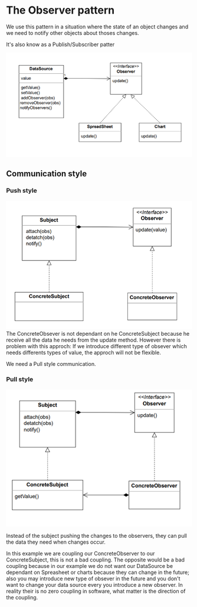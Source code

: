 # The Observer pattern 

We use this pattern in a situation where the state of an object changes and we need to notify other 
objects about thoses changes.

It's also know as a Publish/Subscriber patter

![Image](../../images/observer.png)

## Communication style
### Push style
![Image](../../images/observer-push-style.PNG)
The ConcreteObsever is not dependant on he ConcreteSubject because he receive all the data he needs 
from the update method. 
However there is problem with this approch: If we introduce different type of obsever which needs differents types of value, 
the approch will not be flexible. 

We need a Pull style communication. 
### Pull style
![Image](../../images/observer-pull-style.PNG)

Instead of the subject pushing the changes to the observers, they can pull the data they need when changes occur.

In this example we are coupling our ConcreteObserver to our ConcreteSubject, this is not a bad coupling.
The opposite would be a bad coupling because in our example we do not want our DataSource be dependant on Spreasheet or charts because they can change in the future; also you may introduce 
new type of obsever in the future and you don't want to change your data source every you introduce a new observer. In reality their is no zero coupling in software, what matter is the direction of the coupling. 


